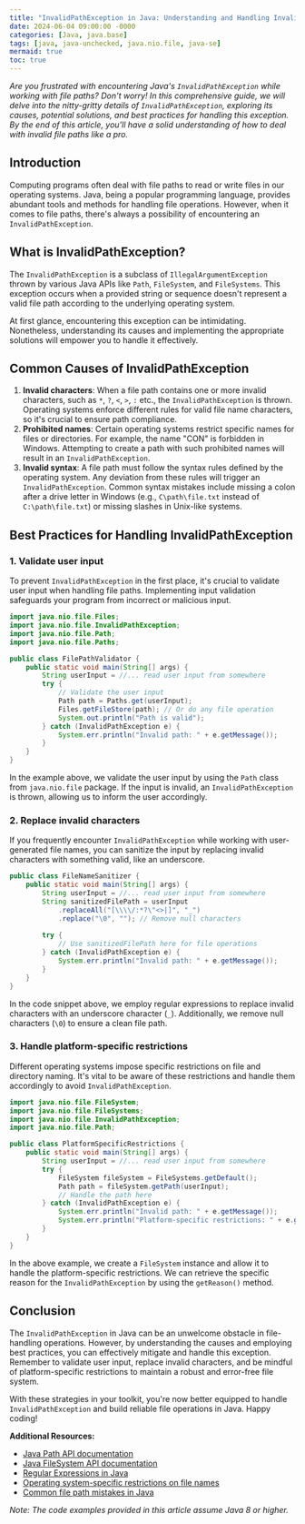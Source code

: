 ```yaml
---
title: "InvalidPathException in Java: Understanding and Handling Invalid File Paths"
date: 2024-06-04 09:00:00 -0000
categories: [Java, java.base]
tags: [java, java-unchecked, java.nio.file, java-se]
mermaid: true
toc: true
---
```



*Are you frustrated with encountering Java's `InvalidPathException` while working with file paths? Don't worry! In this comprehensive guide, we will delve into the nitty-gritty details of `InvalidPathException`, exploring its causes, potential solutions, and best practices for handling this exception. By the end of this article, you'll have a solid understanding of how to deal with invalid file paths like a pro.*

## Introduction

Computing programs often deal with file paths to read or write files in our operating systems. Java, being a popular programming language, provides abundant tools and methods for handling file operations. However, when it comes to file paths, there's always a possibility of encountering an `InvalidPathException`.

## What is InvalidPathException?

The `InvalidPathException` is a subclass of `IllegalArgumentException` thrown by various Java APIs like `Path`, `FileSystem`, and `FileSystems`. This exception occurs when a provided string or sequence doesn't represent a valid file path according to the underlying operating system.

At first glance, encountering this exception can be intimidating. Nonetheless, understanding its causes and implementing the appropriate solutions will empower you to handle it effectively.

## Common Causes of InvalidPathException

1. **Invalid characters**: When a file path contains one or more invalid characters, such as `*`, `?`, `<`, `>`, `:` etc., the `InvalidPathException` is thrown. Operating systems enforce different rules for valid file name characters, so it's crucial to ensure path compliance.
2. **Prohibited names**: Certain operating systems restrict specific names for files or directories. For example, the name "CON" is forbidden in Windows. Attempting to create a path with such prohibited names will result in an `InvalidPathException`.
3. **Invalid syntax**: A file path must follow the syntax rules defined by the operating system. Any deviation from these rules will trigger an `InvalidPathException`. Common syntax mistakes include missing a colon after a drive letter in Windows (e.g., `C\path\file.txt` instead of `C:\path\file.txt`) or missing slashes in Unix-like systems.

## Best Practices for Handling InvalidPathException

### 1. Validate user input

To prevent `InvalidPathException` in the first place, it's crucial to validate user input when handling file paths. Implementing input validation safeguards your program from incorrect or malicious input.

```java
import java.nio.file.Files;
import java.nio.file.InvalidPathException;
import java.nio.file.Path;
import java.nio.file.Paths;

public class FilePathValidator {
    public static void main(String[] args) {
        String userInput = //... read user input from somewhere
        try {
            // Validate the user input
            Path path = Paths.get(userInput);
            Files.getFileStore(path); // Or do any file operation
            System.out.println("Path is valid");
        } catch (InvalidPathException e) {
            System.err.println("Invalid path: " + e.getMessage());
        }
    }
}
```

In the example above, we validate the user input by using the `Path` class from `java.nio.file` package. If the input is invalid, an `InvalidPathException` is thrown, allowing us to inform the user accordingly.

### 2. Replace invalid characters

If you frequently encounter `InvalidPathException` while working with user-generated file names, you can sanitize the input by replacing invalid characters with something valid, like an underscore.

```java
public class FileNameSanitizer {
    public static void main(String[] args) {
        String userInput = //... read user input from somewhere
        String sanitizedFilePath = userInput
            .replaceAll("[\\\\/:*?\"<>|]", "_")
            .replace("\0", ""); // Remove null characters
    
        try {
            // Use sanitizedFilePath here for file operations
        } catch (InvalidPathException e) {
            System.err.println("Invalid path: " + e.getMessage());
        }
    }
}
```

In the code snippet above, we employ regular expressions to replace invalid characters with an underscore character (`_`). Additionally, we remove null characters (`\0`) to ensure a clean file path.

### 3. Handle platform-specific restrictions

Different operating systems impose specific restrictions on file and directory naming. It's vital to be aware of these restrictions and handle them accordingly to avoid `InvalidPathException`.

```java
import java.nio.file.FileSystem;
import java.nio.file.FileSystems;
import java.nio.file.InvalidPathException;
import java.nio.file.Path;

public class PlatformSpecificRestrictions {
    public static void main(String[] args) {
        String userInput = //... read user input from somewhere
        try {
            FileSystem fileSystem = FileSystems.getDefault();
            Path path = fileSystem.getPath(userInput);
            // Handle the path here
        } catch (InvalidPathException e) {
            System.err.println("Invalid path: " + e.getMessage());
            System.err.println("Platform-specific restrictions: " + e.getReason());
        }
    }
}
```

In the above example, we create a `FileSystem` instance and allow it to handle the platform-specific restrictions. We can retrieve the specific reason for the `InvalidPathException` by using the `getReason()` method.

## Conclusion

The `InvalidPathException` in Java can be an unwelcome obstacle in file-handling operations. However, by understanding the causes and employing best practices, you can effectively mitigate and handle this exception. Remember to validate user input, replace invalid characters, and be mindful of platform-specific restrictions to maintain a robust and error-free file system.

With these strategies in your toolkit, you're now better equipped to handle `InvalidPathException` and build reliable file operations in Java. Happy coding!

**Additional Resources:**
- [Java Path API documentation](https://docs.oracle.com/en/java/javase/15/docs/api/java.base/java/nio/file/Path.html)
- [Java FileSystem API documentation](https://docs.oracle.com/en/java/javase/15/docs/api/java.base/java/nio/file/FileSystem.html)
- [Regular Expressions in Java](https://docs.oracle.com/en/java/javase/15/docs/api/java.base/java/util/regex/Pattern.html)
- [Operating system-specific restrictions on file names](https://www.makeuseof.com/tag/forbidden-characters-file-names-operating-systems/)
- [Common file path mistakes in Java](https://www.baeldung.com/java-common-path-mistakes)

*Note: The code examples provided in this article assume Java 8 or higher.*